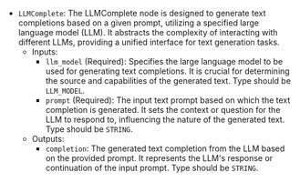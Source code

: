 - `LLMComplete`: The LLMComplete node is designed to generate text completions based on a given prompt, utilizing a specified large language model (LLM). It abstracts the complexity of interacting with different LLMs, providing a unified interface for text generation tasks.
    - Inputs:
        - `llm_model` (Required): Specifies the large language model to be used for generating text completions. It is crucial for determining the source and capabilities of the generated text. Type should be `LLM_MODEL`.
        - `prompt` (Required): The input text prompt based on which the text completion is generated. It sets the context or question for the LLM to respond to, influencing the nature of the generated text. Type should be `STRING`.
    - Outputs:
        - `completion`: The generated text completion from the LLM based on the provided prompt. It represents the LLM's response or continuation of the input prompt. Type should be `STRING`.
